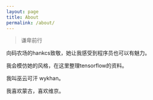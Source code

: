 ```yaml
---
layout: page
title: About
permalink: /about/
---
```



 <!--copied from markdown -->
 <blockquote><p>谦卑前行</p></blockquote>

 <p>向码农场的hankcs致敬，她让我感受到程序员也可以有魅力。</p>
 <p>我会模仿她的风格，在这里整理tensorflow的资料。</p>
 <p>我叫巫云可汗 wykhan。</p>
 <p>我喜欢蒙古，喜欢维京。</p>










